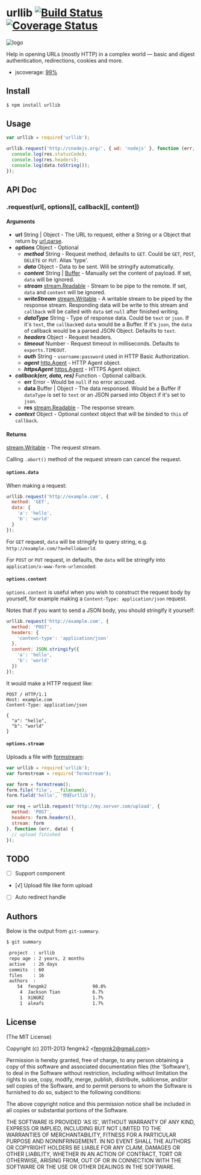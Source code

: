 # urllib [![Build Status](https://secure.travis-ci.org/TBEDP/urllib.png?branch=master)](http://travis-ci.org/TBEDP/urllib) [![Coverage Status](https://coveralls.io/repos/TBEDP/urllib/badge.png)](https://coveralls.io/r/TBEDP/urllib)

![logo](https://raw.github.com/TBEDP/urllib/master/logo.png)

Help in opening URLs (mostly HTTP) in a complex world — basic and digest authentication, redirections, cookies and more.

* jscoverage: [99%](http://fengmk2.github.com/coverage/urllib.html)

## Install

```bash
$ npm install urllib
```

## Usage

```js
var urllib = require('urllib');

urllib.request('http://cnodejs.org/', { wd: 'nodejs' }, function (err, data, res) {
  console.log(res.statusCode);
  console.log(res.headers);
  console.log(data.toString());
});
```

## API Doc

### .request(url[, options][, callback][, content])

#### Arguments

- **url** String | Object - The URL to request, either a String or a Object that return by [url.parse](http://nodejs.org/api/url.html#url_url_parse_urlstr_parsequerystring_slashesdenotehost).
- ***options*** Object - Optional
  - ***method*** String - Request method, defaults to `GET`. Could be `GET`, `POST`, `DELETE` or `PUT`. Alias 'type'.
  - ***data*** Object - Data to be sent. Will be stringify automatically.
  - ***content*** String | [Buffer](http://nodejs.org/api/buffer.html) - Manually set the content of payload. If set, `data` will be ignored.
  - ***stream*** [stream.Readable](http://nodejs.org/api/stream.html#stream_class_stream_readable) - Stream to be pipe to the remote. If set, `data` and `content` will be ignored.
  - ***writeStream*** [stream.Writable](http://nodejs.org/api/stream.html#stream_class_stream_writable) - A writable stream to be piped by the response stream. Responding data will be write to this stream and `callback` will be called with `data` set `null` after finished writing.
  - ***dataType*** String - Type of response data. Could be `text` or `json`. If it's `text`, the `callback`ed `data` would be a Buffer. If it's `json`, the `data` of callback would be a parsed JSON Object. Defaults to `text`.
  - ***headers*** Object - Request headers.
  - ***timeout*** Number - Request timeout in milliseconds. Defaults to `exports.TIMEOUT`.
  - ***auth*** String - `username:password` used in HTTP Basic Authorization.
  - ***agent*** [http.Agent](http://nodejs.org/api/http.html#http_class_http_agent) - HTTP Agent object.
  - ***httpsAgent*** [https.Agent](http://nodejs.org/api/https.html#https_class_https_agent) - HTTPS Agent object.
- ***callback(err, data, res)*** Function - Optional callback.
  - **err** Error - Would be `null` if no error accured.
  - **data** Buffer | Object - The data responsed. Would be a Buffer if `dataType` is set to `text` or an JSON parsed into Object if it's set to `json`.
  - **res** [stream.Readable](http://nodejs.org/api/stream.html#stream_class_stream_readable) - The response stream.
- ***context*** Object - Optional context object that will be binded to `this` of `callback`.

#### Returns

[stream.Writable](http://nodejs.org/api/stream.html#stream_class_stream_writable) - The request stream.

Calling `.abort()` method of the request stream can cancel the request.

#### `options.data`

When making a request:

```js
urllib.request('http://example.com', {
  method: 'GET',
  data: {
    'a': 'hello',
    'b': 'world'
  }
});
```

For `GET` request, `data` will be stringify to query string, e.g. `http://example.com/?a=hello&world`.

For `POST` or `PUT` request, in defaults, the `data` will be stringify into `application/x-www-form-urlencoded`.

#### `options.content`

`options.content` is useful when you wish to construct the request body by yourself, for example making a `Content-Type: application/json` request.

Notes that if you want to send a JSON body, you should stringify it yourself:

```js
urllib.request('http://example.com', {
  method: 'POST',
  headers: {
    'content-type': 'application/json'
  },
  content: JSON.stringify({
    'a': 'hello',
    'b': 'world'
  })
});
```

It would make a HTTP request like:

```http
POST / HTTP/1.1
Host: example.com
Content-Type: application/json

{
  "a": "hello",
  "b": "world"
}
```

#### `options.stream`

Uploads a file with [formstream](https://github.com/fengmk2/formstream):

```js
var urllib = require('urllib');
var formstream = require('formstream');

var form = formstream();
form.file('file', __filename);
form.field('hello', '你好urllib');

var req = urllib.request('http://my.server.com/upload', {
  method: 'POST',
  headers: form.headers(),
  stream: form
}, function (err, data) {
  // upload finished
});
```

## TODO

* [ ] Support component
* [√] Upload file like form upload
* [ ] Auto redirect handle

## Authors

Below is the output from `git-summary`.

```bash
$ git summary

 project  : urllib
 repo age : 2 years, 2 months
 active   : 26 days
 commits  : 60
 files    : 16
 authors  :
    54  fengmk2                 90.0%
     4  Jackson Tian            6.7%
     1  XiNGRZ                  1.7%
     1  aleafs                  1.7%
```

## License

(The MIT License)

Copyright (c) 2011-2013 fengmk2 &lt;fengmk2@gmail.com&gt;

Permission is hereby granted, free of charge, to any person obtaining
a copy of this software and associated documentation files (the
'Software'), to deal in the Software without restriction, including
without limitation the rights to use, copy, modify, merge, publish,
distribute, sublicense, and/or sell copies of the Software, and to
permit persons to whom the Software is furnished to do so, subject to
the following conditions:

The above copyright notice and this permission notice shall be
included in all copies or substantial portions of the Software.

THE SOFTWARE IS PROVIDED 'AS IS', WITHOUT WARRANTY OF ANY KIND,
EXPRESS OR IMPLIED, INCLUDING BUT NOT LIMITED TO THE WARRANTIES OF
MERCHANTABILITY, FITNESS FOR A PARTICULAR PURPOSE AND NONINFRINGEMENT.
IN NO EVENT SHALL THE AUTHORS OR COPYRIGHT HOLDERS BE LIABLE FOR ANY
CLAIM, DAMAGES OR OTHER LIABILITY, WHETHER IN AN ACTION OF CONTRACT,
TORT OR OTHERWISE, ARISING FROM, OUT OF OR IN CONNECTION WITH THE
SOFTWARE OR THE USE OR OTHER DEALINGS IN THE SOFTWARE.
